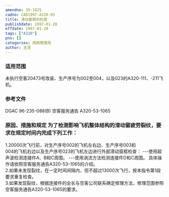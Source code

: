 ```yaml
---
amendno: 39-1825  
cadno: CAD1997-A320-03  
title: 滑动窗框的检查  
publishdate: 1997-01-20  
effdate: 1997-01-20  
tags: ["A320"]  
pns: []  
categories: 西南管理局  
author: 王坚  
---
```

  
### 适用范围  
未执行空客20473号改装、生产序号为002至004，以及023的A320-111、-211飞机。  
  
<!--more-->  
### 参考文件  
DGAC 96-235-088(B) 空客服务通告 A320-53-1065  
  
### 原因、措施和规定 为了检测影响飞机整体结构的滑动窗疲劳裂纹，要求在规定时间内完成下列工作：  
1.20000次飞行前，对生产序号002的飞机左右边、生产序号003和  
004的飞机右边以及生产序号023的飞机左边进行外部滑动窗框检查：     ---使用超声波检测连接件A、B和C周围。     ---使用涡流方法检测连接件D和C周围。     具体操作请依照空客服务通告A320-53-1065的介绍。  
    2.如果未发现裂纹，在一定时间间隔内，但不超过13000次飞行，按本指令第1段要求重复检查。  
    3.如果发现裂纹，根据连接件的全长与空客公司联系确定修理方法，修理范围参照空客服务通告A320-53-1065的要求。  
  
  
